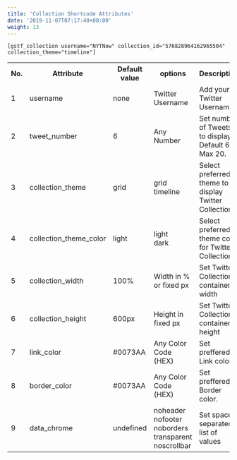 ```yaml
---
title: 'Collection Shortcode Attributes'
date: '2019-11-07T07:17:40+00:00'
weight: 13
---
```


```
[gstf_collection username="NYTNow" collection_id="576828964162965504" collection_theme="timeline"]
```
<table class="table table-bordered table-responsive">
	<tbody>
		<tr>
			<th>No.</th>
			<th>Attribute</th>
			<th>Default value</th>
			<th>options</th>
			<th>Description</th>
		</tr>
		<tr>
			<td>1</td>
			<td>username</td>
			<td>none</td>
			<td>Twitter Username</td>
			<td>Add your Twitter Username.</td>
		</tr>
		<tr>
			<td>2</td>
			<td>tweet_number</td>
			<td>6</td>
			<td>Any Number</td>
			<td>Set number of Tweets to display. Default 6, Max 20.</td>
		</tr>
		<tr>
			<td>3</td>
			<td>collection_theme</td>
			<td>grid</td>
			<td>grid <br>timeline</td>
			<td>Select preferred theme to display Twitter Collection</td>
		</tr>
 		<tr>
			<td>4</td>
			<td>collection_theme_color</td>
			<td>light</td>
			<td>light <br>dark</td>
			<td>Select preferred theme color for Twitter Collection</td>
		</tr>
 		<tr>
			<td>5</td>
			<td>collection_width</td>
			<td>100%</td>
			<td>Width in % or fixed px</td>
			<td>Set Twitter Collection container width</td>
		</tr>
 		<tr>
			<td>6</td>
			<td>collection_height</td>
			<td>600px</td>
			<td>Height in fixed px</td>
			<td>Set Twitter Collection container height</td>
		</tr>
 		<tr>
			<td>7</td>
			<td>link_color</td>
			<td>#0073AA</td>
			<td>Any Color Code (HEX)</td>
			<td>Set preffered Link color.</td>
		</tr>
 		<tr>
			<td>8</td>
			<td>border_color</td>
			<td>#0073AA</td>
			<td>Any Color Code (HEX)</td>
			<td>Set preffered Border color.</td>
		</tr>
 		<tr>
			<td>9</td>
			<td>data_chrome</td>
			<td>undefined</td>
			<td>
				noheader <br>
				nofooter <br>
				noborders <br>
				transparent <br>
				noscrollbar
			</td>
			<td>Set space-separated list of values</td>
		</tr>
	</tbody>
</table>
